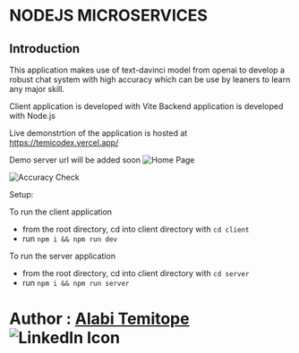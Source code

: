 # NODEJS MICROSERVICES

## Introduction

This application makes use of text-davinci model from openai to develop a robust chat system with high accuracy which can be use by leaners to learn any major skill.

Client application is developed with Vite
Backend application is developed with Node.js

Live demonstrtion of the application is hosted at
https://temicodex.vercel.app/

Demo server url will be added soon
![Home Page](https://user-images.githubusercontent.com/20041050/209759084-71f6a723-4062-41ee-88bf-e364339281d3.png)

![Accuracy Check](https://user-images.githubusercontent.com/20041050/209759120-ad076f88-57c6-4146-80cc-a8eb11891aed.png)

Setup:

To run the client application

- from the root directory, cd into client directory with `cd client`
- run `npm i && npm run dev`

To run the server application

- from the root directory, cd into client directory with `cd server`
- run `npm i && npm run server`

# Author : [Alabi Temitope](https://www.linkedin.com/in/alabitemitope/) ![Linkedln Icon](https://user-images.githubusercontent.com/20041050/209115658-dcfea910-990f-41a2-a417-4e4ff8e7e2a4.png)
